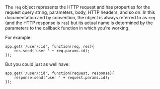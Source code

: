 The `req` object represents the HTTP request and has properties for the 
request query string, parameters, body, HTTP headers, and so on.  In this documentation and by convention, 
the object is always referred to as `req` (and the HTTP response is `res`) but its actual name is determined
by the parameters to the callback function in which you're working.

For example: 
```
app.get('/user/:id', function(req, res){
    res.send('user ' + req.params.id);
});
```

But you could just as well have:
```
app.get('/user/:id', function(request, response){
    response.send('user ' + request.params.id);
});
```

